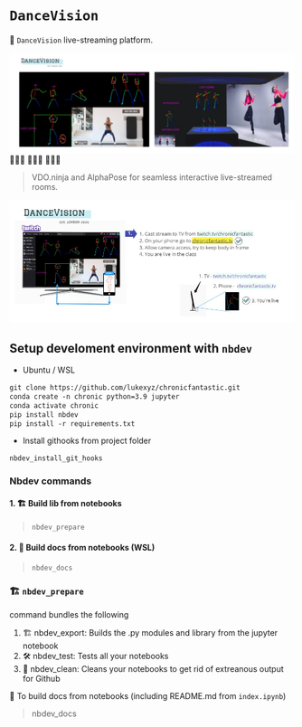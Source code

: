 
# `DanceVision` 
🔴 `DanceVision` live-streaming platform.

![image](https://github.com/lukexyz/chronicfantastic/blob/master/media/splash_title_1.jpg?raw=true)
💪😬💪 💪😙💪 💪🤪💪
</br>  

> VDO.ninja and AlphaPose for seamless interactive live-streamed rooms.

<p align="center">
  <img src="https://github.com/lukexyz/chronicfantastic/blob/master/media/instructions_1.jpg?raw=true">
</p>


## Setup develoment environment with `nbdev`

* Ubuntu / WSL
```
git clone https://github.com/lukexyz/chronicfantastic.git  
conda create -n chronic python=3.9 jupyter
conda activate chronic
pip install nbdev
pip install -r requirements.txt  
```
  
  
* Install githooks from project folder  
```
nbdev_install_git_hooks
```

### Nbdev commands  

#### 1. 🏗️ **Build lib** from notebooks  
> `nbdev_prepare` 


#### 2. 📝 **Build docs** from notebooks (WSL) 
> `nbdev_docs` 

### 🏗️ `nbdev_prepare`

command bundles the following

1.  🏗️ nbdev_export: Builds the .py modules and library from the jupyter
    notebook
2.  🛠️ nbdev_test: Tests all your notebooks
3.  🚿 nbdev_clean: Cleans your notebooks to get rid of extreanous
    output for Github

📝 To build docs from notebooks (including README.md from `index.ipynb`)

> nbdev_docs